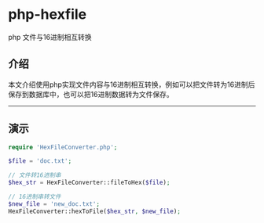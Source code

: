 # php-hexfile

php 文件与16进制相互转换

## 介绍

本文介绍使用php实现文件内容与16进制相互转换，例如可以把文件转为16进制后保存到数据库中，也可以把16进制数据转为文件保存。

---

## 演示

```php
require 'HexFileConverter.php';

$file = 'doc.txt';

// 文件转16进制串
$hex_str = HexFileConverter::fileToHex($file);

// 16进制串转文件
$new_file = 'new_doc.txt';
HexFileConverter::hexToFile($hex_str, $new_file);
```
